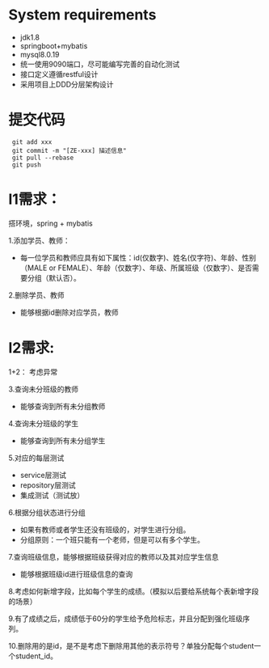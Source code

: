 # System requirements

* jdk1.8
* springboot+mybatis
* mysql8.0.19
* 统一使用9090端口，尽可能编写完善的自动化测试
* 接口定义遵循restful设计
* 采用项目上DDD分层架构设计

# 提交代码

```
 git add xxx
 git commit -m "[ZE-xxx] 描述信息"
 git pull --rebase
 git push
```

# l1需求：
搭环境，spring + mybatis

1.添加学员、教师：
- 每一位学员和教师应具有如下属性：id(仅数字)、姓名(仅字符)、年龄、性别（MALE or FEMALE）、年龄（仅数字）、年级、所属班级（仅数字）、是否需要分组（默认否）。

2.删除学员、教师
- 能够根据id删除对应学员，教师

# l2需求:
1+2： 考虑异常

3.查询未分班级的教师
- 能够查询到所有未分组教师

4.查询未分班级的学生
- 能够查询到所有未分组学生

5.对应的每层测试
- service层测试
- repository层测试
- 集成测试（测试放）

6.根据分组状态进行分组                     
- 如果有教师或者学生还没有班级的，对学生进行分组。
- 分组原则：一个班只能有一个老师，但是可以有多个学生。

7.查询班级信息，能够根据班级获得对应的教师以及其对应学生信息
- 能够根据班级id进行班级信息的查询

8.考虑如何新增字段，比如每个学生的成绩。（模拟以后要给系统每个表新增字段的场景）

9.有了成绩之后，成绩低于60分的学生给予危险标志，并且分配到强化班级序列。

10.删除用的是id，是不是考虑下删除用其他的表示符号？单独分配每个student一个student_id。

    

